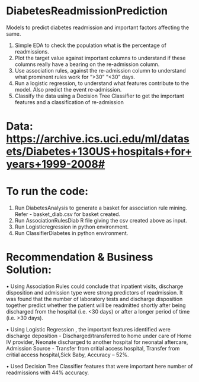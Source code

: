 # DiabetesReadmissionPrediction
Models to predict diabetes readmission and important factors affecting the same.

1.	Simple EDA to check the population what is the percentage of readmissions.
2.	Plot the target value against important columns to understand if these columns really have a bearing on the re-admission column.
3.	Use association rules, against the re-admission column to understand what prominent rules work for “>30” “<30” days.
4.	Run a logistic regression, to understand what features contribute to the model. Also predict the event re-admission.
5.	Classify the data using a Decision Tree Classifier to get the important features and a classification of re-admission

# Data: https://archive.ics.uci.edu/ml/datasets/Diabetes+130US+hospitals+for+years+1999-2008# 

# To run the code:

1. Run DiabetesAnalysis to generate a basket for association rule mining. Refer - basket_diab.csv for basket created.
2. Run AssociationRulesDiab R file giving the csv created above as input.
3. Run Logisticregression in python environment.
4. Run ClassifierDiabetes in python environment.

# Recommendation & Business Solution:
•	Using Association Rules could conclude that inpatient visits, discharge disposition and admission type were 
strong predictors of readmission. It was found that the number of laboratory tests and discharge disposition together 
predict whether the patient will be readmitted shortly after being discharged from the hospital (i.e. <30 days) 
or after a longer period of time (i.e. >30 days).

•	Using Logistic Regression , the important features identified were discharge deposition - 
Discharged/transferred to home under care of Home IV provider, Neonate discharged to another hospital for neonatal aftercare,
Admission Source - Transfer from critial access hospital, Transfer from critial access hospital,Sick Baby, Accuracy – 52%.

•	Used Decision Tree Classifier features that were important here number of readmissions with 44% accuracy.

